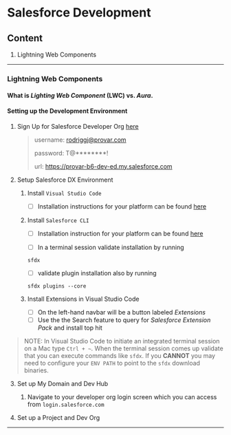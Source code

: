 # Salesforce Development

## Content
1. Lightning Web Components

---- 
### Lightning Web Components

#### What is _Lighting Web Component_ (LWC) vs. _Aura_. 


#### Setting up the Development Environment 

1. Sign Up for Salesforce Developer Org [here](https://developer.salesforce.com/signup)
    > username: rodriggj@provar.com
    >
    > password: T@********!
    >
    > url: https://provar-b6-dev-ed.my.salesforce.com

2. Setup Salesforce DX Environment

    1. Install `Visual Studio Code`
        - [ ] Installation instructions for your platform can be found [here](https://code.visualstudio.com/download)

    2. Install `Salesforce CLI`
        - [ ] Installation instruction for your platform can be found [here](https://developer.salesforce.com/tools/sfdxcli)

        - [ ] In a terminal session validate installation by running 

        ```sfdx
        sfdx
        ```

        - [ ] validate plugin installation also by running 

        ```sfdx
        sfdx plugins --core
        ```

    3. Install Extensions in Visual Studio Code
        - [ ] On the left-hand navbar will be a button labeled _Extensions_
        - [ ] Use the the Search feature to query for _Salesforce Extension Pack_ and install top hit

> NOTE: In Visual Studio Code to initiate an integrated terminal session on a Mac type `Ctrl + ~`. When the terminal session comes up validate that you can execute commands like `sfdx`. If you **CANNOT** you may need to configure your `ENV PATH` to point to the `sfdx` download binaries. 

3. Set up My Domain and Dev Hub
    1. Navigate to your developer org login screen which you can access from `login.salesforce.com`


4. Set up a Project and Dev Org
----